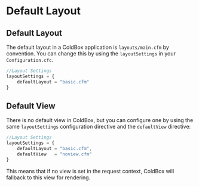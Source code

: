 # Default Layout

## Default Layout

The default layout in a ColdBox application is `layouts/main.cfm` by convention. You can change this by using the `layoutSettings` in your `Configuration.cfc`.

```javascript
//Layout Settings
layoutSettings = {
    defaultLayout = "basic.cfm"
}
```

## Default View

There is no default view in ColdBox, but you can configure one by using the same `layoutSettings` configuration directive and the `defaultView` directive:

```javascript
//Layout Settings
layoutSettings = {
    defaultLayout = "basic.cfm",
    defaultView   = "noview.cfm"
}
```

This means that if no view is set in the request context, ColdBox will fallback to this view for rendering.

